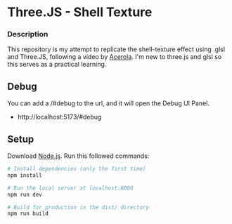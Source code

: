 # Three.JS - Shell Texture

### Description
This repository is my attempt to replicate the shell-texture effect using .glsl and Three.JS, following a video by [Acerola](https://www.youtube.com/@Acerola_t). 
I'm new to three.js and glsl so this serves as a practical learning.

## Debug
You can add a /#debug to the url, and it will open the Debug UI Panel.
  - http://localhost:5173/#debug



## Setup
Download [Node.js](https://nodejs.org/en/download/).
Run this followed commands:

``` bash
# Install dependencies (only the first time)
npm install

# Run the local server at localhost:8080
npm run dev

# Build for production in the dist/ directory
npm run build
```
